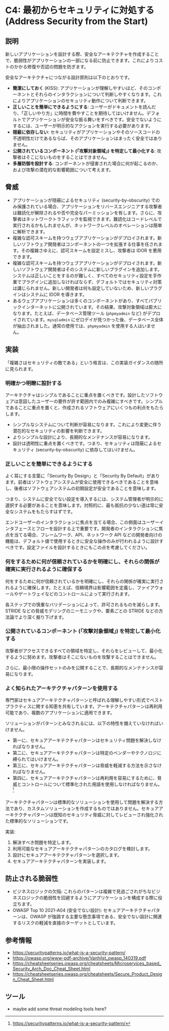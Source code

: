 # C4: 最初からセキュリティに対処する (Address Security from the Start)

## 説明

新しいアプリケーションを設計する際、安全なアーキテクチャを作成することで、脆弱性がアプリケーションの一部になる前に防止できます。これによりコストのかかる修復や否認の問題を防ぎます。

安全なアーキテクチャにつながる設計原則は以下のとおりです。

- **簡潔にしておく** (KISS): アプリケーションが理解しやすいほど、そのコンポーネントとそれらのインタラクションについて判断しやすくなります。これによりアプリケーションのセキュリティ動作について判断できます。
- **正しいことを簡単にできるようにする**: ユーザーがドキュメントを読んだり、「正しいやり方」に時間を費やすことを期待してはいけません。デフォルトでアプリケーションが安全な振る舞いをすべきです。安全でないようにするには、ユーザーが明示的なアクションを実行する必要があります。
- **隠蔽に依存しない**: セキュリティがアプリケーションやそのソースコードの不透明性だけであるならば、そのアプリケーションはまったく安全ではありません。
- **公開されているコンポーネント (「攻撃対象領域」) を特定して最小化する**: 攻撃者はそこにないものをすることはできません。
- **多層防御を設計する**: コンポーネントが侵害された場合に何が起こるのか、および攻撃の潜在的な影響範囲について考えます。

## 脅威

- アプリケーションが隠蔽によるセキュリティ (security-by-obscurity) でのみ保護されている場合、アプリケーションをリバースエンジニアする攻撃者は難読化が解除されるや否や完全なパーミッションを有します。さらに、攻撃者はネットワークトラフィックを監視できます。難読化はコードレベルで実行されるかもしれませんが、ネットワークレベルのオペレーションは簡単に解析できます。
- 複雑な認可スキームを持つウェブアプリケーションがデプロイされます。新しいソフトウェア開発者はコンポーネントの一つを拡張する仕事を任されます。その複雑さゆえに、認可スキームを設定ミスし、攻撃者は IDOR を悪用できます。
- 複雑な認可スキームを持つウェブアプリケーションがデプロイされます。新しいソフトウェア開発者はそのシステムに新しいプラグインを追加します。システムは正しいことをするのが難しく、すべてのセキュリティ設定を手作業でプラグインに追加しなければならず、デフォルトではセキュリティ対策は講じられません。新しい開発者は何も設定していないため、新しいプラグインはシステムに IDOR を導きます。
- あるウェブアプリケーションは多くのコンポーネントがあり、すべてパブリックインターネットに公開されています。その結果、攻撃対象領域は膨大になります。たとえば、データベース管理ツール (`phpmyadmin` など) がデプロイされています。`mysqladmin` にゼロデイが見つかった後、データベース全体が抽出されました。通常の使用では、`phpmyadmin` を使用する人はいません。

## 実装

「複雑さはセキュリティの敵である」という格言は、この実装ガイダンスの随所に見られます。

### 明確かつ明瞭に設計する

アーキテクチャはシンプルであることに重点を置くべきです。設計したソフトウェアは意図したユーザーの要件が許す範囲内でのみ複雑にすべきです。シンプルであることに重点を置くと、作成されるソフトウェアにいくつもの利点をもたらします。

- シンプルなシステムについて判断が容易になります。これにより変更に伴う潜在的なセキュリティの影響を判断できます。
- よりシンプルな設計により、長期的なメンテナンスが容易になります。
- 設計は透明性に重点を置くべきです。つまり、セキュリティは隠蔽によるセキュリティ (security-by-obscurity) に依存してはいけません。

### 正しいことを簡単にできるようにする

よく耳にする言葉に「Security By Design」と「Security By Default」があります。前者はソフトウェアシステムが安全に使用できるべきであることを意味し、後者はソフトウェアシステムの初期設定が安全であることを意味します。

つまり、システムに安全でない設定を導入するには、システム管理者が明示的に選択する必要があることを意味します。対照的に、最も抵抗の少ない道は常に安全なシステムをもたらすはずです。

エンドユーザーのインタラクションに焦点を当てる場合、この側面はユーザーインタフェースとフローを設計する上で重要です。開発者のインタラクションに焦点を当てる場合、フレームワーク、API、ネットワーク API などの開発者向けの機能は、デフォルト値で使用するときに安全な操作のみが行われるように設計すべきです。設定ファイルを設計するときにもこの点を考慮してください。

### 何をするために何が信頼されているかを明確にし、それらの関係が確実に実行されるように確保する

何をするために何が信頼されているかを明確にし、それらの関係が確実に実行されるように確保します。たとえば、信頼境界は影響範囲を定義し、ファイアウォールやゲートウェイなどのコントロールによって実行されます。

各ステップでの慎重なバリデーションによって、許可されるものを減らします。STRIDE などの脅威モデリングのニーモニックや、要素ごとの STRIDE などの方法論でより深く掘り下げます。

### 公開されているコンポーネント (「攻撃対象領域」) を特定して最小化する

攻撃者がアクセスできるすべての領域を特定し、それらをレビューして、最小化するように努めます。攻撃者はそこにないものを攻撃することはできません。

さらに、最小限の操作セットのみを公開することで、長期的なメンテナンスが容易になります。

### よく知られたアーキテクチャパターンを使用する

専門家はセキュアアーキテクチャパターンと呼ばれる理解しやすい形式でベストプラクティスに関する知恵を共有しています。アーキテクチャパターンは再利用可能であり、複数のアプリケーションに適用できます。

ソリューションがパターンとみなされるには、以下の特性を備えていなければいけません。

- 第一に、セキュアアーキテクチャパターンはセキュリティ問題を解決しなければなりません。
- 第二に、セキュアアーキテクチャパターンは特定のベンダーやテクノロジに縛られてはいけません。
- 第三に、セキュアアーキテクチャパターンは脅威を軽減する方法を示さなければなりません。
- 第四に、セキュアアーキテクチャパターンは再利用を容易にするために、脅威とコントロールについて標準化された用語を使用しなければなりません。 <sup>[^footnote-1]</sup>

アーキテクチャパターンは標準的なソリューションを使用して問題を解決する方法であり、カスタムソリューションを作成するものではありません。セキュアアーキテクチャパターンは既知のセキュリティ脅威に対してレビューされ強化された標準的なソリューションです。

実装:

1. 解決すべき問題を特定します。
2. 利用可能なセキュアアーキテクチャパターンのカタログを検討します。
3. 設計にセキュアアーキテクチャパターンを選択します。
4. セキュアアーキテクチャパターンを実装します。

## 防止される脆弱性

- ビジネスロジックの欠陥: これらのパターンは複雑で見過ごされがちなビジネスロジックの脆弱性を回避するようにアプリケーションを構成する際に役立ちます。
- OWASP Top 10 2021-A04 (安全でない設計): セキュアアーキテクチャパターンは、OWASP が強調する主要な懸念事項である、安全でない設計に関連するリスクの軽減を直接のターゲットとしています。

## 参考情報

- <https://securitypatterns.io/what-is-a-security-pattern/>
- <https://owasp.org/www-pdf-archive/Vanhilst_owasp_140319.pdf>
- <https://cheatsheetseries.owasp.org/cheatsheets/Microservices_based_Security_Arch_Doc_Cheat_Sheet.html>
- <https://cheatsheetseries.owasp.org/cheatsheets/Secure_Product_Design_Cheat_Sheet.html>

## ツール

- maybe add some threat modeling tools here?

[^footnote-1]: <https://securitypatterns.io/what-is-a-security-pattern/>
